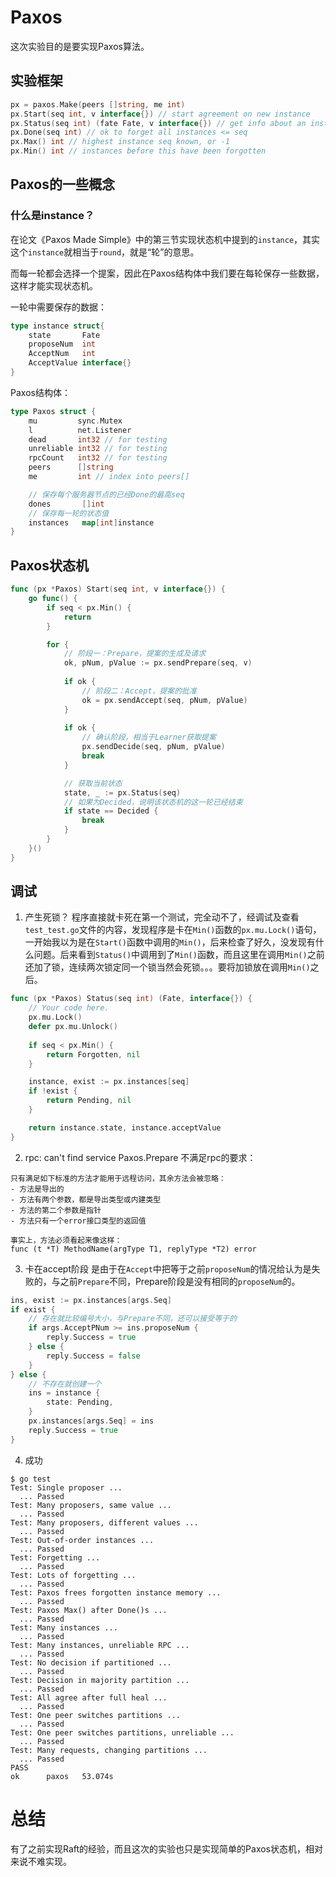 # Paxos
这次实验目的是要实现Paxos算法。

## 实验框架

```go
px = paxos.Make(peers []string, me int)
px.Start(seq int, v interface{}) // start agreement on new instance
px.Status(seq int) (fate Fate, v interface{}) // get info about an instance
px.Done(seq int) // ok to forget all instances <= seq
px.Max() int // highest instance seq known, or -1
px.Min() int // instances before this have been forgotten
```

## Paxos的一些概念
### 什么是instance？
在论文《Paxos Made Simple》中的第三节实现状态机中提到的`instance`，其实这个`instance`就相当于`round`，就是“轮”的意思。

而每一轮都会选择一个提案，因此在Paxos结构体中我们要在每轮保存一些数据，这样才能实现状态机。

一轮中需要保存的数据：
```go
type instance struct{
	state 		Fate
	proposeNum	int
	AcceptNum	int
	AcceptValue	interface{}
}
```

Paxos结构体：
```go
type Paxos struct {
	mu         sync.Mutex
	l          net.Listener
	dead       int32 // for testing
	unreliable int32 // for testing
	rpcCount   int32 // for testing
	peers      []string
	me         int // index into peers[]

	// 保存每个服务器节点的已经Done的最高seq
	dones 		[]int
	// 保存每一轮的状态值
	instances 	map[int]instance
}
```

## Paxos状态机
```go
func (px *Paxos) Start(seq int, v interface{}) {
	go func() {
		if seq < px.Min() {
			return
		}

		for {
			// 阶段一：Prepare，提案的生成及请求
			ok, pNum, pValue := px.sendPrepare(seq, v)
		
			if ok {
				// 阶段二：Accept，提案的批准
				ok = px.sendAccept(seq, pNum, pValue)
			}
		
			if ok {
				// 确认阶段，相当于Learner获取提案
				px.sendDecide(seq, pNum, pValue)
				break
			}

			// 获取当前状态
			state, _ := px.Status(seq)
			// 如果为Decided，说明该状态机的这一轮已经结束
			if state == Decided {
				break
			}
		}
	}()
}
```

## 调试
1. 产生死锁？
程序直接就卡死在第一个测试，完全动不了，经调试及查看`test_test.go`文件的内容，发现程序是卡在`Min()`函数的`px.mu.Lock()`语句，一开始我以为是在`Start()`函数中调用的`Min()`，后来检查了好久，没发现有什么问题。后来看到`Status()`中调用到了`Min()`函数，而且这里在调用`Min()`之前还加了锁，连续两次锁定同一个锁当然会死锁。。。要将加锁放在调用`Min()`之后。

```go
func (px *Paxos) Status(seq int) (Fate, interface{}) {
	// Your code here.
	px.mu.Lock()
	defer px.mu.Unlock()
	
	if seq < px.Min() {
		return Forgotten, nil
	}

	instance, exist := px.instances[seq]
	if !exist {
		return Pending, nil
	}

	return instance.state, instance.acceptValue
}
```

2. rpc: can't find service Paxos.Prepare
不满足rpc的要求：
```
只有满足如下标准的方法才能用于远程访问，其余方法会被忽略：
- 方法是导出的
- 方法有两个参数，都是导出类型或内建类型
- 方法的第二个参数是指针
- 方法只有一个error接口类型的返回值

事实上，方法必须看起来像这样：
func (t *T) MethodName(argType T1, replyType *T2) error
```

3. 卡在accept阶段
是由于在`Accept`中把等于之前`proposeNum`的情况给认为是失败的，与之前`Prepare`不同，Prepare阶段是没有相同的`proposeNum`的。
```go
ins, exist := px.instances[args.Seq]
if exist {
	// 存在就比较编号大小，与Prepare不同，还可以接受等于的
	if args.AcceptPNum >= ins.proposeNum {
		reply.Success = true
	} else {
		reply.Success = false
	}
} else {
	// 不存在就创建一个
	ins = instance {
		state: Pending,
	}
	px.instances[args.Seq] = ins
	reply.Success = true
}
```

4. 成功
```
$ go test
Test: Single proposer ...
  ... Passed
Test: Many proposers, same value ...
  ... Passed
Test: Many proposers, different values ...
  ... Passed
Test: Out-of-order instances ...
  ... Passed
Test: Forgetting ...
  ... Passed
Test: Lots of forgetting ...
  ... Passed
Test: Paxos frees forgotten instance memory ...
  ... Passed
Test: Paxos Max() after Done()s ...
  ... Passed
Test: Many instances ...
  ... Passed
Test: Many instances, unreliable RPC ...
  ... Passed
Test: No decision if partitioned ...
  ... Passed
Test: Decision in majority partition ...
  ... Passed
Test: All agree after full heal ...
  ... Passed
Test: One peer switches partitions ...
  ... Passed
Test: One peer switches partitions, unreliable ...
  ... Passed
Test: Many requests, changing partitions ...
  ... Passed
PASS
ok  	paxos	53.074s
```

# 总结
有了之前实现Raft的经验，而且这次的实验也只是实现简单的Paxos状态机，相对来说不难实现。
